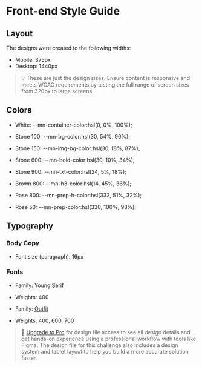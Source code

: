 # Front-end Style Guide

## Layout

The designs were created to the following widths:

- Mobile: 375px
- Desktop: 1440px

> 💡 These are just the design sizes. Ensure content is responsive and meets WCAG requirements by testing the full range of screen sizes from 320px to large screens.

## Colors

- White: --mn-container-color:hsl(0, 0%, 100%);

- Stone 100: --mn-bg-color:hsl(30, 54%, 90%); 
- Stone 150: --mn-img-bg-color:hsl(30, 18%, 87%); 
- Stone 600: --mn-bold-color:hsl(30, 10%, 34%); 
- Stone 900: --mn-txt-color:hsl(24, 5%, 18%);

- Brown 800: --mn-h3-color:hsl(14, 45%, 36%); 

- Rose 800: --mn-prep-h-color:hsl(332, 51%, 32%); 
- Rose 50: --mn-prep-color:hsl(330, 100%, 98%); 

## Typography

### Body Copy

- Font size (paragraph): 16px

### Fonts

- Family: [Young Serif](https://fonts.google.com/specimen/Young+Serif)
- Weights: 400

- Family: [Outfit](https://fonts.google.com/specimen/Outfit)
- Weights: 400, 600, 700

> 💎 [Upgrade to Pro](https://www.frontendmentor.io/pro?ref=style-guide) for design file access to see all design details and get hands-on experience using a professional workflow with tools like Figma. The design file for this challenge also includes a design system and tablet layout to help you build a more accurate solution faster.
